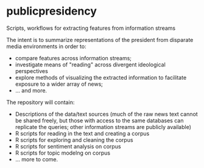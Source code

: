 # publicpresidency
Scripts, workflows for extracting features from information streams

The intent is to summarize representations of the president from disparate media environments in order to:
* compare features across information streams;
* investigate means of "reading" across divergent ideological perspectives
* explore methods of visualizing the extracted information to facilitate exposure to a wider array of news;
* ... and more.

The repository will contain:
* Descriptions of the data/text sources (much of the raw news text cannot be shared freely, but those with access to the same databases can replicate the queries; other information streams are publicly available)
* R scripts for reading in the text and creating a corpus
* R scripts for exploring and cleaning the corpus
* R scripts for sentiment analysis on corpus
* R scripts for topic modelng on corpus
* ... more to come.

